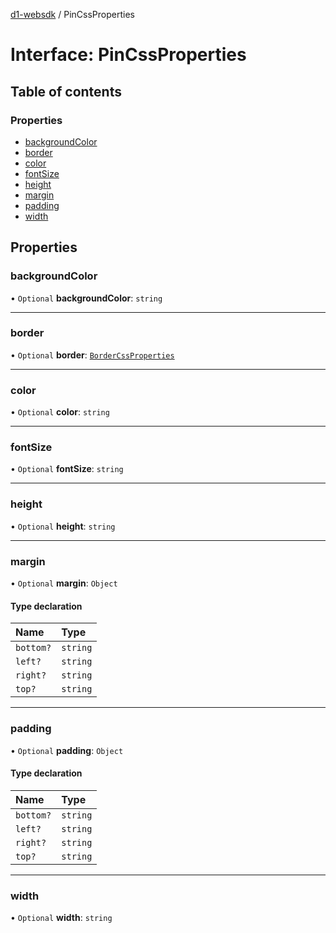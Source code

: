 [d1-websdk](../README.md) / PinCssProperties

# Interface: PinCssProperties

## Table of contents

### Properties

- [backgroundColor](PinCssProperties.md#backgroundcolor)
- [border](PinCssProperties.md#border)
- [color](PinCssProperties.md#color)
- [fontSize](PinCssProperties.md#fontsize)
- [height](PinCssProperties.md#height)
- [margin](PinCssProperties.md#margin)
- [padding](PinCssProperties.md#padding)
- [width](PinCssProperties.md#width)

## Properties

### backgroundColor

• `Optional` **backgroundColor**: `string`

---

### border

• `Optional` **border**: [`BorderCssProperties`](BorderCssProperties.md)

---

### color

• `Optional` **color**: `string`

---

### fontSize

• `Optional` **fontSize**: `string`

---

### height

• `Optional` **height**: `string`

---

### margin

• `Optional` **margin**: `Object`

#### Type declaration

| Name      | Type     |
| :-------- | :------- |
| `bottom?` | `string` |
| `left?`   | `string` |
| `right?`  | `string` |
| `top?`    | `string` |

---

### padding

• `Optional` **padding**: `Object`

#### Type declaration

| Name      | Type     |
| :-------- | :------- |
| `bottom?` | `string` |
| `left?`   | `string` |
| `right?`  | `string` |
| `top?`    | `string` |

---

### width

• `Optional` **width**: `string`
